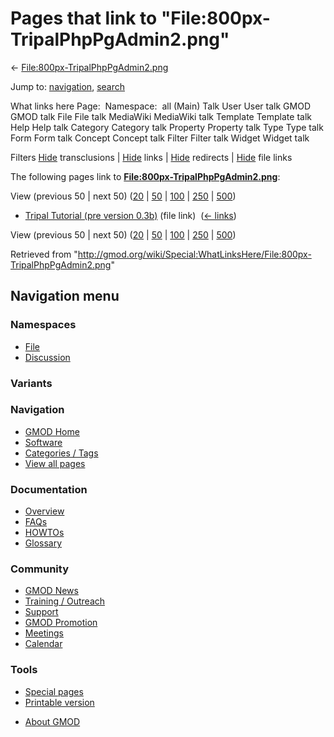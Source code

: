 <div id="mw-page-base" class="noprint">

</div>

<div id="mw-head-base" class="noprint">

</div>

<div id="content" class="mw-body" role="main">

<span id="top"></span>

<div id="mw-js-message" style="display:none;">

</div>



# <span dir="auto">Pages that link to "File:800px-TripalPhpPgAdmin2.png"</span>

<div id="bodyContent">

<div id="contentSub">

←
[File:800px-TripalPhpPgAdmin2.png](/wiki/File:800px-TripalPhpPgAdmin2.png "File:800px-TripalPhpPgAdmin2.png")

</div>

<div id="jump-to-nav" class="mw-jump">

Jump to: [navigation](#mw-navigation), [search](#p-search)

</div>

<div id="mw-content-text">

What links here Page:  Namespace:  all (Main) Talk User User talk GMOD
GMOD talk File File talk MediaWiki MediaWiki talk Template Template talk
Help Help talk Category Category talk Property Property talk Type Type
talk Form Form talk Concept Concept talk Filter Filter talk Widget
Widget talk

Filters
[Hide](/mediawiki/index.php?title=Special:WhatLinksHere/File:800px-TripalPhpPgAdmin2.png&hidetrans=1 "Special:WhatLinksHere/File:800px-TripalPhpPgAdmin2.png")
transclusions \|
[Hide](/mediawiki/index.php?title=Special:WhatLinksHere/File:800px-TripalPhpPgAdmin2.png&hidelinks=1 "Special:WhatLinksHere/File:800px-TripalPhpPgAdmin2.png")
links \|
[Hide](/mediawiki/index.php?title=Special:WhatLinksHere/File:800px-TripalPhpPgAdmin2.png&hideredirs=1 "Special:WhatLinksHere/File:800px-TripalPhpPgAdmin2.png")
redirects \|
[Hide](/mediawiki/index.php?title=Special:WhatLinksHere/File:800px-TripalPhpPgAdmin2.png&hideimages=1 "Special:WhatLinksHere/File:800px-TripalPhpPgAdmin2.png")
file links

The following pages link to
**[File:800px-TripalPhpPgAdmin2.png](/wiki/File:800px-TripalPhpPgAdmin2.png "File:800px-TripalPhpPgAdmin2.png")**:

View (previous 50 \| next 50)
([20](/mediawiki/index.php?title=Special:WhatLinksHere/File:800px-TripalPhpPgAdmin2.png&limit=20 "Special:WhatLinksHere/File:800px-TripalPhpPgAdmin2.png")
\|
[50](/mediawiki/index.php?title=Special:WhatLinksHere/File:800px-TripalPhpPgAdmin2.png&limit=50 "Special:WhatLinksHere/File:800px-TripalPhpPgAdmin2.png")
\|
[100](/mediawiki/index.php?title=Special:WhatLinksHere/File:800px-TripalPhpPgAdmin2.png&limit=100 "Special:WhatLinksHere/File:800px-TripalPhpPgAdmin2.png")
\|
[250](/mediawiki/index.php?title=Special:WhatLinksHere/File:800px-TripalPhpPgAdmin2.png&limit=250 "Special:WhatLinksHere/File:800px-TripalPhpPgAdmin2.png")
\|
[500](/mediawiki/index.php?title=Special:WhatLinksHere/File:800px-TripalPhpPgAdmin2.png&limit=500 "Special:WhatLinksHere/File:800px-TripalPhpPgAdmin2.png"))

- [Tripal Tutorial (pre version
  0.3b)](/wiki/Tripal_Tutorial_(pre_version_0.3b) "Tripal Tutorial (pre version 0.3b)")
  (file link) ‎ <span class="mw-whatlinkshere-tools">([←
  links](/mediawiki/index.php?title=Special:WhatLinksHere&target=Tripal+Tutorial+%28pre+version+0.3b%29 "Special:WhatLinksHere"))</span>

View (previous 50 \| next 50)
([20](/mediawiki/index.php?title=Special:WhatLinksHere/File:800px-TripalPhpPgAdmin2.png&limit=20 "Special:WhatLinksHere/File:800px-TripalPhpPgAdmin2.png")
\|
[50](/mediawiki/index.php?title=Special:WhatLinksHere/File:800px-TripalPhpPgAdmin2.png&limit=50 "Special:WhatLinksHere/File:800px-TripalPhpPgAdmin2.png")
\|
[100](/mediawiki/index.php?title=Special:WhatLinksHere/File:800px-TripalPhpPgAdmin2.png&limit=100 "Special:WhatLinksHere/File:800px-TripalPhpPgAdmin2.png")
\|
[250](/mediawiki/index.php?title=Special:WhatLinksHere/File:800px-TripalPhpPgAdmin2.png&limit=250 "Special:WhatLinksHere/File:800px-TripalPhpPgAdmin2.png")
\|
[500](/mediawiki/index.php?title=Special:WhatLinksHere/File:800px-TripalPhpPgAdmin2.png&limit=500 "Special:WhatLinksHere/File:800px-TripalPhpPgAdmin2.png"))

</div>

<div class="printfooter">

Retrieved from
"<http://gmod.org/wiki/Special:WhatLinksHere/File:800px-TripalPhpPgAdmin2.png>"

</div>

<div id="catlinks" class="catlinks catlinks-allhidden">

</div>

<div class="visualClear">

</div>

</div>

</div>

<div id="mw-navigation">

## Navigation menu

<div id="mw-head">



<div id="left-navigation">

<div id="p-namespaces" class="vectorTabs" role="navigation"
aria-labelledby="p-namespaces-label">

### Namespaces

- <span id="ca-nstab-image"><a href="/wiki/File:800px-TripalPhpPgAdmin2.png" accesskey="c"
  title="View the file page [c]">File</a></span>
- <span id="ca-talk"><a
  href="/mediawiki/index.php?title=File_talk:800px-TripalPhpPgAdmin2.png&amp;action=edit&amp;redlink=1"
  accesskey="t"
  title="Discussion about the content page [t]">Discussion</a></span>

</div>

<div id="p-variants" class="vectorMenu emptyPortlet" role="navigation"
aria-labelledby="p-variants-label">

### 

### Variants[](#)

<div class="menu">

</div>

</div>

</div>





</div>

</div>

</div>

<div id="mw-panel">

<div id="p-logo" role="banner">

<a href="/wiki/Main_Page"
style="background-image: url(http://gmod.org/images/GMOD-cogs.png);"
title="Visit the main page"></a>

</div>

<div id="p-Navigation" class="portal" role="navigation"
aria-labelledby="p-Navigation-label">

### Navigation

<div class="body">

- <span id="n-GMOD-Home">[GMOD Home](/wiki/Main_Page)</span>
- <span id="n-Software">[Software](/wiki/GMOD_Components)</span>
- <span id="n-Categories-.2F-Tags">[Categories /
  Tags](/wiki/Categories)</span>
- <span id="n-View-all-pages">[View all
  pages](/wiki/Special:AllPages)</span>

</div>

</div>

<div id="p-Documentation" class="portal" role="navigation"
aria-labelledby="p-Documentation-label">

### Documentation

<div class="body">

- <span id="n-Overview">[Overview](/wiki/Overview)</span>
- <span id="n-FAQs">[FAQs](/wiki/Category:FAQ)</span>
- <span id="n-HOWTOs">[HOWTOs](/wiki/Category:HOWTO)</span>
- <span id="n-Glossary">[Glossary](/wiki/Glossary)</span>

</div>

</div>

<div id="p-Community" class="portal" role="navigation"
aria-labelledby="p-Community-label">

### Community

<div class="body">

- <span id="n-GMOD-News">[GMOD News](/wiki/GMOD_News)</span>
- <span id="n-Training-.2F-Outreach">[Training /
  Outreach](/wiki/Training_and_Outreach)</span>
- <span id="n-Support">[Support](/wiki/Support)</span>
- <span id="n-GMOD-Promotion">[GMOD
  Promotion](/wiki/GMOD_Promotion)</span>
- <span id="n-Meetings">[Meetings](/wiki/Meetings)</span>
- <span id="n-Calendar">[Calendar](/wiki/Calendar)</span>

</div>

</div>

<div id="p-tb" class="portal" role="navigation"
aria-labelledby="p-tb-label">

### Tools

<div class="body">

- <span id="t-specialpages"><a href="/wiki/Special:SpecialPages" accesskey="q"
  title="A list of all special pages [q]">Special pages</a></span>
- <span id="t-print"><a
  href="/mediawiki/index.php?title=Special:WhatLinksHere/File:800px-TripalPhpPgAdmin2.png&amp;printable=yes"
  rel="alternate" accesskey="p"
  title="Printable version of this page [p]">Printable version</a></span>

</div>

</div>

</div>

</div>

<div id="footer" role="contentinfo">

- <span id="footer-places-about">[About
  GMOD](/wiki/GMOD:About "GMOD:About")</span>

<!-- -->






</div>
